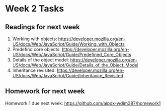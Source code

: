 Week 2 Tasks
============

Readings for next week
----------------------

1. Working with objects: <https://developer.mozilla.org/en-US/docs/Web/JavaScript/Guide/Working_with_Objects>
2. Predefind core objects: <https://developer.mozilla.org/en-US/docs/Web/JavaScript/Guide/Predefined_Core_Objects>
3. Details of the object model: <https://developer.mozilla.org/en-US/docs/Web/JavaScript/Guide/Details_of_the_Object_Model>
4. Inheritance revisited: <https://developer.mozilla.org/en-US/docs/Web/JavaScript/Guide/Inheritance_Revisited>

Homework for next week
---------------------
Homework 1 due next week: <https://github.com/aipdx-wdim387/homework1>
